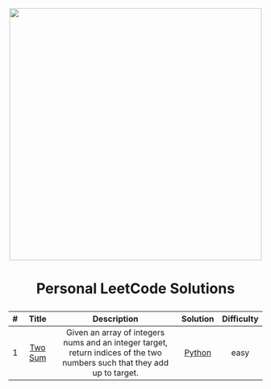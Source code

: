 <p align="center"><img src="https://discuss.leetcode.com/uploads/system/site-logo.png" width=500> </p>

# <p align=center> Personal LeetCode Solutions </p>

| # | Title | Description | Solution | Difficulty |
|:---:| :-----: | :--------: | :--------: | :----------: | 
| 1 | [Two Sum](https://leetcode.com/problems/two-sum/) | Given an array of integers nums and an integer target, <br> return indices of the two numbers such that they add up to target.|[Python]() | easy |

